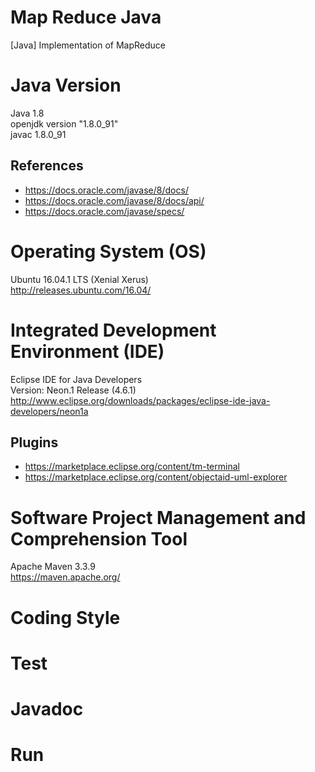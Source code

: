 # Map Reduce Java

[Java] Implementation of MapReduce  

# Java Version

Java 1.8  
openjdk version "1.8.0_91"  
javac 1.8.0_91  

## References

- https://docs.oracle.com/javase/8/docs/ 
- https://docs.oracle.com/javase/8/docs/api/
- https://docs.oracle.com/javase/specs/

# Operating System (OS)

Ubuntu 16.04.1 LTS (Xenial Xerus)  
http://releases.ubuntu.com/16.04/  

# Integrated Development Environment (IDE)

Eclipse IDE for Java Developers   
Version: Neon.1 Release (4.6.1)    
http://www.eclipse.org/downloads/packages/eclipse-ide-java-developers/neon1a  

## Plugins

- https://marketplace.eclipse.org/content/tm-terminal
- https://marketplace.eclipse.org/content/objectaid-uml-explorer

# Software Project Management and Comprehension Tool

Apache Maven 3.3.9  
https://maven.apache.org/  

# Coding Style

# Test

# Javadoc

# Run




